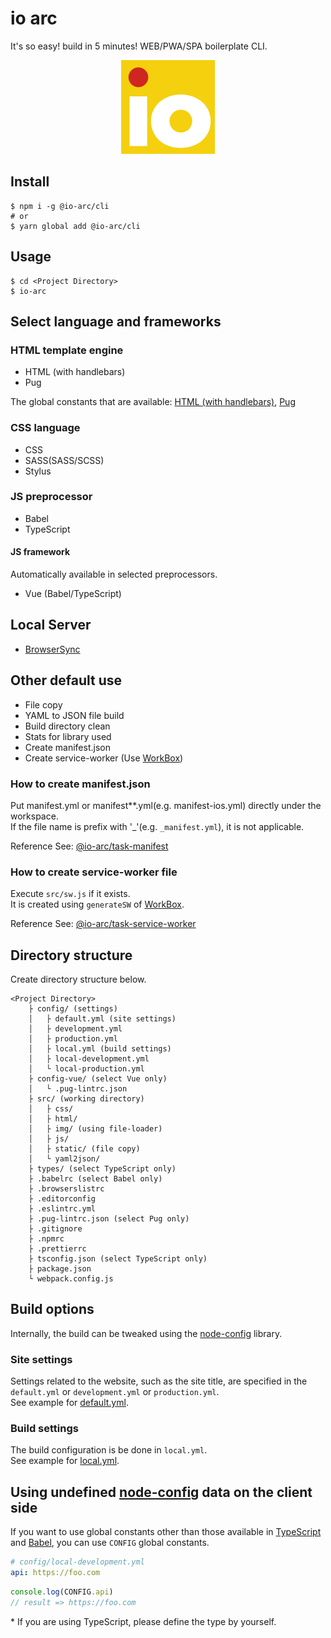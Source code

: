 # io arc

It's so easy! build in 5 minutes! WEB/PWA/SPA boilerplate CLI.

<div align="center"><img src="images/logo.png" width="150" height="150" alt="io arc -WEB/PWA/SPA boilerplate CLI-"></div>

## Install

```shell script
$ npm i -g @io-arc/cli
# or
$ yarn global add @io-arc/cli
```

## Usage

```shell script
$ cd <Project Directory>
$ io-arc
```

## Select language and frameworks

### HTML template engine

- HTML (with handlebars)
- Pug

The global constants that are available: [HTML (with handlebars)](./tasks/task-webpack-html#features), [Pug](./tasks/task-webpack-pug#features)

### CSS language

- CSS
- SASS(SASS/SCSS)
- Stylus

### JS preprocessor

- Babel
- TypeScript

#### JS framework

Automatically available in selected preprocessors.

- Vue (Babel/TypeScript)

## Local Server

- [BrowserSync](https://browsersync.io/)

## Other default use

- File copy
- YAML to JSON file build
- Build directory clean
- Stats for library used
- Create manifest.json
- Create service-worker (Use [WorkBox](https://developers.google.com/web/tools/workbox/modules/workbox-build))

### How to create manifest.json

Put manifest.yml or manifest\*\*.yml(e.g. manifest-ios.yml) directly under the workspace.  
If the file name is prefix with '\_'(e.g. `_manifest.yml`), it is not applicable.

Reference See: [@io-arc/task-manifest](./tasks/task-manifest#specification)

### How to create service-worker file

Execute `src/sw.js` if it exists.  
It is created using `generateSW` of [WorkBox](https://developers.google.com/web/tools/workbox/modules/workbox-build).

Reference See: [@io-arc/task-service-worker](./tasks/task-service-worker#usage)

## Directory structure

Create directory structure below.

```text
<Project Directory>
    ├ config/ (settings)
    │   ├ default.yml (site settings)
    │   ├ development.yml
    │   ├ production.yml
    │   ├ local.yml (build settings)
    │   ├ local-development.yml
    │   └ local-production.yml
    ├ config-vue/ (select Vue only)
    │   └ .pug-lintrc.json
    ├ src/ (working directory)
    │   ├ css/
    │   ├ html/
    │   ├ img/ (using file-loader)
    │   ├ js/
    │   ├ static/ (file copy)
    │   └ yaml2json/
    ├ types/ (select TypeScript only)
    ├ .babelrc (select Babel only)
    ├ .browserslistrc
    ├ .editorconfig
    ├ .eslintrc.yml
    ├ .pug-lintrc.json (select Pug only)
    ├ .gitignore
    ├ .npmrc
    ├ .prettierrc
    ├ tsconfig.json (select TypeScript only)
    ├ package.json
    └ webpack.config.js
```

## Build options

Internally, the build can be tweaked using the [node-config](https://www.npmjs.com/package/node-config) library.

### Site settings

Settings related to the website, such as the site title, are specified in the `default.yml` or `development.yml` or `production.yml`.  
See example for [default.yml](./packages/env/config/default.yml).

### Build settings

The build configuration is be done in `local.yml`.  
See example for [local.yml](./packages/env/config/local.yml).

## Using undefined [node-config](https://www.npmjs.com/package/node-config) data on the client side

If you want to use global constants other than those available in [TypeScript](https://github.com/io-arc/io-arc/tree/master/tasks/task-webpack-typescript#constants) and [Babel](https://github.com/io-arc/io-arc/tree/master/tasks/task-webpack-babel#constants), you can use `CONFIG` global constants.

```yaml
# config/local-development.yml
api: https://foo.com
```

```javascript
console.log(CONFIG.api)
// result => https://foo.com
```

\* If you are using TypeScript, please define the type by yourself.

